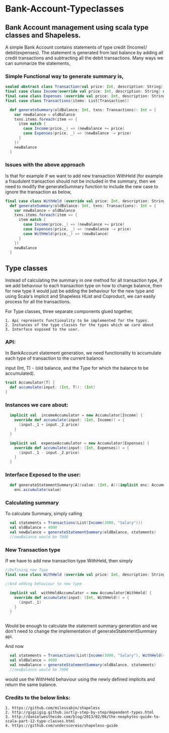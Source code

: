# Bank-Account-Typeclasses

## Bank Account management using scala type classes and Shapeless.

A simple Bank Account contains statements of type credit (Income)/ debit(expenses). The statement is generated from last balance by adding all credit transactions and subtracting all the debit transactions.
Many ways we can summarize the statements,


### Simple Functional way to generate summary is,

```scala
sealed abstract class Transaction(val price: Int, description: String)
final case class Income(override val price: Int, description: String) extends Transaction(price, description)
final case class Expenses (override val price: Int, description: String) extends Transaction(price, description)
final case class Transactions(items: List[Transaction])

  def generateSummary(oldBalance: Int, txns: Transactions): Int = {
    var newBalance = oldBalance
    txns.items.foreach(item => {
      item match {
        case Income(price,_) => (newBalance += price)
        case Expenses(price, _) => (newBalance -= price)
      }
    })
    newBalance
  }
```

### Issues with the above approach

Is that for example if we want to add new transaction WithHeld (for example a fraudulent transaction should not be included in the summary, then we need to modify the generateSummary function to include the new case to ignore the transaction as below,

```scala
final case class WithHeld (override val price: Int, description: String) extends Transaction(price, description)
  def generateSummary(oldBalance: Int, txns: Transactions): Int = {
    var newBalance = oldBalance
    txns.items.foreach(item => {
      item match {
        case Income(price,_) => (newBalance += price)
        case Expenses(price, _) => (newBalance -= price)
        case WithHeld(price,_) => (newBalance)
      }
    })
    newBalance
  }
```

## Type classes

Instead of calculating the summary in one method for all transaction type, if we add behaviour to each transaction type on how to change balance, then for new type it would just be adding the behaviour for the new type and using Scala's implicit and Shapeless HList and Coproduct, we can easily process for all the transactions.


For Type classes, three separate components glued together,
    
    1. Api represents functionality to be implemented for the types.
    2. Instances of the type classes for the types which we care about
    3. Interface exposed to the user.
    

### API:

In BankAccount statement generation, we need functionality to accumulate each type of transaction to the current balance.

   input (Int, T) - (old balance, and the Type for which the balance to be accumulated).

   ```scala
   trait Accumulator[T] {
     def accumulate(input: (Int, T)): (Int)
   }
   ``` 

### Instances we care about:
```scala
  implicit val  incomeAccumulator = new Accumulator[Income] {
    override def accumulate(input: (Int, Income)) = {
      (input._1 + input._2.price)
    }
  }

  implicit val  expenseAccumulator = new Accumulator[Expenses] {
    override def accumulate(input: (Int, Expenses)) = {
      (input._1 - input._2.price)
    }
  }

```

### Interface Exposed to the user:

```scala
  def generateStatementSummary[A](value: (Int, A))(implicit enc: Accumulator[A]): Int =
    enc.accumulate(value)
```


### Calculating summary

To calculate Summary, simply calling

```scala
  val statements = Transactions(List(Income(3000, "Salary")))
  val oldBalance = 4000
  val newBalance = generateStatementSummary(oldBalance, statements)
  //newBalance would be 7000
```

### New Transaction type

If we have to add new transaction type WithHeld, then simply

```scala
//Defining new Type
final case class WithHeld (override val price: Int, description: String) extends Transaction(price, description)

//And adding behaviour to new type

  implicit val  withHeldAccumulator = new Accumulator[WithHeld] {
    override def accumulate(input: (Int, WithHeld)) = {
      (input._1)
    }
  }
  

```

Would be enough to calculate the statement summary generation and we don't need to change the implementation of generateStatementSummary api.

And now 
```scala
  val statements = Transactions(List(Income(3000, "Salary"), WithHeld(400, "Fradulent transaction, withheld"))
  val oldBalance = 4000
  val newBalance = generateStatementSummary(oldBalance, statements)
  //newBalance would be 7000
```

would use the WithHeld behaviour using the newly defined implicits and return the same balance.


### Credits to the below links:

    1. https://github.com/milessabin/shapeless 
    2. http://gigiigig.github.io/tlp-step-by-step/dependent-types.html
    3. http://danielwestheide.com/blog/2013/02/06/the-neophytes-guide-to-scala-part-12-type-classes.html
    4. https://github.com/underscoreio/shapeless-guide
    
